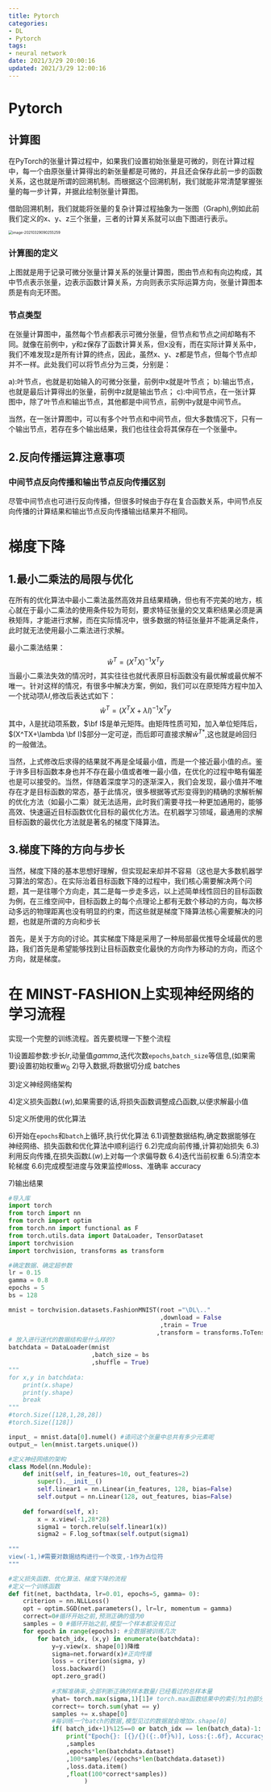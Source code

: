 ```yaml
---
title: Pytorch
categories:
- DL
- Pytorch
tags:
- neural network
date: 2021/3/29 20:00:16
updated: 2021/3/29 12:00:16
---
```


# Pytorch

## 计算图

在PyTorch的张量计算过程中，如果我们设置初始张量是可微的，则在计算过程中，每一个由原张量计算得出的新张量都是可微的，并且还会保存此前一步的函数关系，这也就是所谓的回溯机制。而根据这个回溯机制，我们就能非常清楚掌握张量的每一步计算，并据此绘制张量计算图。

借助回溯机制，我们就能将张量的复杂计算过程抽象为一张图（Graph),例如此前我们定义的x、y、z三个张量，三者的计算关系就可以由下图进行表示。

<img src="https://gitee.com/gaoyi-ai/image-bed/raw/master/images/image-20210329090255259.png" alt="image-20210329090255259" style="zoom:50%;" />

### 计算图的定义

上图就是用于记录可微分张量计算关系的张量计算图，图由节点和有向边构成，其中节点表示张量，边表示函数计算关系，方向则表示实际运算方向，张量计算图本质是有向无环图。

### 节点类型

在张量计算图中，虽然每个节点都表示可微分张量，但节点和节点之间却略有不同。就像在前例中，y和z保存了函数计算关系，但x没有，而在实际计算关系中，我们不难发现z是所有计算的终点，因此，虽然x、y、z都是节点，但每个节点却并不一样。此处我们可以将节点分为三类，分别是：

a):叶节点，也就是初始输入的可微分张量，前例中x就是叶节点；
b):输出节点，也就是最后计算得出的张量，前例中z就是输出节点；
c):中间节点，在一张计算图中，除了叶节点和输出节点，其他都是中间节点，前例中y就是中间节点。

当然，在一张计算图中，可以有多个叶节点和中间节点，但大多数情况下，只有一个输出节点，若存在多个输出结果，我们也往往会将其保存在一个张量中。

## 2.反向传播运算注意事项

### 中间节点反向传播和输出节点反向传播区别

尽管中间节点也可进行反向传播，但很多时候由于存在复合函数关系，中间节点反向传播的计算结果和输出节点反向传播输出结果并不相同。

# 梯度下降

##  1.最小二乘法的局限与优化

在所有的优化算法中最小二乘法虽然高效并且结果精确，但也有不完美的地方，核心就在于最小二乘法的使用条件较为苛刻，要求特征张量的交叉乘积结果必须是满秩矩阵，才能进行求解，而在实际情况中，很多数据的特征张量并不能满足条件，此时就无法使用最小二乘法进行求解。

最小二乘法结果：
$$
\hat{w}^T=(X^TX)^{-1}X^Ty
$$
当最小二乘法失效的情况时，其实往往也就代表原目标函数没有最优解或最优解不唯一。针对这样的情况，有很多中解决方案，例如，我们可以在原矩阵方程中加入一个扰动项$\lambda I$,修改后表达式如下：
$$
\hat{w}^T=(X^TX + \lambda I)^{-1}X^Ty
$$
其中，$\lambda$是扰动项系数，$\bf I$是单元矩阵。由矩阵性质可知，加入单位矩阵后，$(X^TX+\lambda \bf I)$部分一定可逆，而后即可直接求解$\hat{w}^{T*}$,这也就是岭回归的一般做法。

当然，上式修改后求得的结果就不再是全域最小值，而是一个接近最小值的点。鉴于许多目标函数本身也并不存在最小值或者唯一最小值，在优化的过程中略有偏差也是可以接受的。当然，伴随着深度学习的逐渐深入，我们会发现，最小值并不唯存在才是目标函数的常态，基于此情况，很多根据等式形变得到的精确的求解析解的优化方法（如最小二乘）就无法适用，此时我们需要寻找一种更加通用的，能够高效、快速逼近目标函数优化目标的最优化方法。在机器学习领域，最通用的求解目标函数的最优化方法就是著名的梯度下降算法。

## 3.梯度下降的方向与步长

当然，梯度下降的基本思想好理解，但实现起来却并不容易（这也是大多数机器学习算法的常态）。在实际治着目标函数下降的过程中，我们核心需要解决两个问题，其一是往哪个方向走，其二是每一步走多远，以上述简单线性回日的目标函数为例，在三维空间中，目标函数上的每个点理论上都有无数个移动的方向，每次移动多远的物理距离也没有明显的约束，而这些就是梯度下降算法核心需要解决的问题，也就是所谓的方向和步长

首先，是关于方向的讨论。其实梯度下降是采用了一种局部最优推导全域最优的思路，我们首先是希望能够找到让目标函数变化最快的方向作为移动的方向，而这个方向，就是梯度。

# 在 MINST-FASHION上实现神经网络的学习流程

实现一个完整的训练流程。首先要梳理一下整个流程

1)设置超参数:步长$lr$,动量值$gamma$,迭代次数`epochs`,`batch_size`等信息,(如果需要)设置初始权重$w_0$
2)导入数据,将数据切分成 batches

3)定义神经网络架构

4)定义损失函数$L(w)$,如果需要的话,将损失函数调整成凸函数,以便求解最小值

5)定义所使用的优化算法

6)开始在`epochs`和`batch`上循环,执行优化算法
	6.1)调整数据结构,确定数据能够在神经网络、损失函数和优化算法中顺利运行
	6.2)完成向前传播,计算初始损失
	6.3)利用反向传播,在损失函数$L(w)$上对每一个求偏导数
	6.4)迭代当前权重
	6.5)清空本轮梯度
	6.6)完成模型进度与效果监控#loss、准确率 accuracy

7)输出结果

```python
#导入库
import torch
from torch import nn
from torch import optim
from torch.nn import functional as F
from torch.utils.data import DataLoader, TensorDataset
import torchvision
import torchvision, transforms as transform

#确定数据、确定超参数
lr = 0.15
gamma = 0.8
epochs = 5
bs = 128

mnist = torchvision.datasets.FashionMNIST(root ="\DL\.."
                                          ,download = False
                                          ,train = True
                                         ,transform = transforms.ToTensor())
# 放入进行送代的数据结构是什么样的?
batchdata = DataLoader(mnist
                       ,batch_size = bs
                       ,shuffle = True)
"""
for x,y in batchdata:
	print(x.shape)
	print(y.shape)
	break
"""
#torch.Size([128,1,28,28])
#torch.Size([128])

input_ = mnist.data[0].numel() #请问这个张量中总共有多少元素呢
output_= len(mnist.targets.unique())

#定义神经网络的架构
class Model(nn.Module):
	def init(self, in_features=10, out_features=2)
		super().__init__()
		self.linear1 = nn.Linear(in_features, 128, bias=False)
		self.output = nn.Linear(128, out_features, bias=False)
	
	def forward(self, x):
		x = x.view(-1,28*28)
		sigma1 = torch.relu(self.linear1(x))
		sigma2 = F.log_softmax(self.output(sigma1)
                               
"""
view(-1,)#需要对数据结构进行一个改变,-1作为占位符
"""

#定义损失函数、优化算法、梯度下降的流程
#定义一个训练函数
def fit(net, bacthdata, lr=0.01, epochs=5, gamma= 0):
	criterion = nn.NLLLoss()
	opt = optim.SGD(net.parameters(), lr=lr, momentum = gamma)
	correct=0#循环开始之前,预测正确的值为0
	samples = 0 #循环开始之前,模型一个样本都没有见过
	for epoch in range(epochs): #全数据被训练几次
		for batch_idx, (x,y) in enumerate(batchdata):
			y=y.view(x. shape[0])降维
			sigma=net.forward(x)#正向传播
			loss = criterion(sigma, y)
			loss.backward()
			opt.zero_grad()
			
			#求解准确率,全部判断正确的样本数量/已经看过的总样本量
			yhat= torch.max(sigma,1)[1]# torch.max函数结果中的索引为1的部分
			correct+= torch.sum(yhat == y)			
			samples += x.shape[0]
			#每训练一个batch的数据,模型见过的数据就会增加x.shape[0]
			if( batch_idx+1)%125==0 or batch_idx == len(batch_data)-1: #每N个batch就打印一次
				print("Epoch{}: [{}/{}({:.0f}%)], Loss:{:.6f}, Accuracy:{:.3f}".format(epoch+1
				,samples
				,epochs*len(batchdata.dataset)
				,100*samples/(epochs*len(batchdata.dataset))
				,loss.data.item()
				,float(100*correct*samples))
                     )
```


